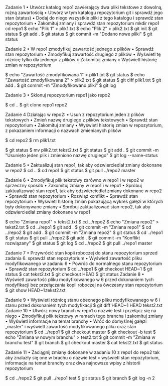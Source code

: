Zadanie 1
• Utwórz katalog repo1 zawierający dwa pliki tekstowe z dowolną, rożną
zawartością
• Utwórz w tym katalogu repozytorium git i sprawdź jego stan (status)
• Dodaj do niego wszystkie pliki z tego katalogu i sprawdź stan repozytorium
• Zakomituj zmiany i sprawdź stan repozytorium
mkdir repo1
cd repo1
$ echo "Plik 1" > plik1.txt
$ echo "Plik 2" > plik2.txt
$ git init
$ git status
$ git add .
$ git status
$ git commit -m "Dodano nowe pliki"
$ git status


Zadanie 2
• W repo1 zmodyfikuj zawartość jednego z plików
• Sprawdź stan repozytorium
• Zmodyfikuj zawartość drugiego z plików
• Wyświetl tę różnicę tylko dla jednego z plików
• Zakomituj zmiany
• Wyświetl historię zmian w repozytorium

$ echo "Zawartość zmodyfikowana 1" > plik1.txt
$ git status
$ echo "Zawartość zmodyfikowana 2" > plik2.txt
$ git status
$ git diff plik1.txt
$ git add .
$ git commit -m "Zmodyfikowano pliki"
$ git log

Zadanie 3
• Sklonuj repozytorium repo1 jako repo2

$ cd ..
$ git clone repo1 repo2

Zadanie 4
Działając w repo2:
• Usuń z repozytorium jeden z plików tekstowych
• Zmień nazwę drugiego z plików tekstowych
• Sprawdź stan repozytorium
• Zakomituj zmiany
• Wyświetl historię zmian w repozytorium, z pokazaniem informacji o nazwach
zmienianych plików

$ cd repo2
$ rm plik1.txt

$ git status
$ mv plik2.txt tekst2.txt
$ git status
$ git add .
$ git commit -m "Usunięto jeden plik i zmieniono nazwę drugiego"
$ git log --name-status

Zadanie 5
• Zaktualizuj stan repo1, tak aby odzwierciedlał zmiany dokonane w repo2
$ cd ..
$ cd repo1
$ git status
$ git pull ../repo2 master

Zadanie 6
• Zmodyfikuj plik tekstowy zarówno w repo1 i w repo2 w sprzeczny sposób
• Zakomituj zmiany w repo1 i w repo1
• Spróbuj zaktualizować stan repo1, tak aby odzwierciedlał zmiany dokonane w
repo2
• Sprawdź stan repozytorium
• Rozwiąż konflikt
• Sprawdź stan repozytorium
• Wyświetl historię zmian pokazującą wykres gałęzi w których były dokonywane
zmiany
• Spróbuj zaktualizować stan repo2, tak aby odzwierciedlał zmiany dokonane w
repo1

$ echo "Zmiana repo1" > tekst2.txt
$ cd ../repo2
$ echo "Zmiana repo2" > tekst2.txt
$ cd ../repo1
$ git add .
$ git commit -m "Zmiana repo1"
$ cd ../repo2
$ git add .
$ git commit -m "Zmiana repo2"
$ git status
$ cd ../repo1
$ git status
$ git pull ../repo2
$ git add .
$ git commit -m "Konflikt rozwiązany"
$ git status
$ git log
$ cd ../repo2
$ git pull ../repo1 master

Zadanie 7
• Przywrócić stan kopii roboczej do stanu repozytorium sprzed zadania 6.
sprawdź stan repozytorium
• Wyświetl zawartość pliku modyfikowanego w zadaniu 6
• Powróć do normalnego stanu repozytorium
• Sprawdź stan repozytorium
$ cd ../repo1
$ git checkout HEAD~1
$ git status
$ cat tekst2.txt
$ git checkout HEAD
$ git status
Zadanie 8
• Wyświetl zawartość pliku modyfikowanego w 6 przed dokonaniem tych
modyfikacji bez przełączania kopii roboczej na ówczesny stan repozytorium
$ git show HEAD~1:tekst2.txt

Zadanie 9
• Wyświetl różnicę stanu obecnego pliku modyfikowanego w 6 i stanu przed
dokonaniem tych modyfikacji
$ git diff HEAD~1 HEAD tekst2.txt
Zadanie 10
• Utwórz nowy branch w repo1 o nazwie test i przełącz się na niego
• Zmodyfikuj plik tekstowy w ramach tego brancha i zakomituj zmiany
• Wyświetl informacje na temat branchy
• Wróć do domyślnej gałęzi „master” i wyświetl zawartość modyfikowanego pliku
oraz stan repozytorium
$ cd ../repo1
$ git checkout master
$ git checkout -b test
$ echo "Zmiana w nowym branchu" > test2.txt
$ git commit -m "Zmiana w branchu test"
$ git branch
$ git checkout master
$ cat tekst2.txt
$ git status

Zadanie 11
• Zaciągnij zmiany dokonane w zadaniu 10 z repo1 do repo2 tak aby znalazły się
one w brachu o nazwie test
• wyświetl stan repozytorium, informacje na temat branchy oraz dwa najnowsze
wpisy z historii repozytorium

$ cd ../repo2
$ git pull ../repo1 test
$ git status
$ git branch
$ git log -n 2

